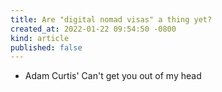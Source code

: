 ```yaml
---
title: Are "digital nomad visas" a thing yet?
created_at: 2022-01-22 09:54:50 -0800
kind: article
published: false
---
```


* Adam Curtis' Can't get you out of my head
